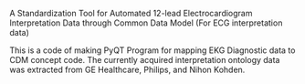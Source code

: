 A Standardization Tool for Automated 12-lead Electrocardiogram Interpretation Data through Common Data Model (For ECG interpretation data)

This is a code of making PyQT Program for mapping EKG Diagnostic data to CDM concept code.
The currently acquired interpretation ontology data was extracted from GE Healthcare, Philips, and Nihon Kohden.
